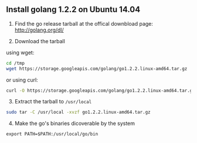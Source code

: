 Install golang 1.2.2 on Ubuntu 14.04
------------------------------------


1. Find the go release tarball at the offical downbload page: http://golang.org/dl/


2. Download the tarball 

  using wget:
  ```bash 
  cd /tmp
  wget https://storage.googleapis.com/golang/go1.2.2.linux-amd64.tar.gz
  ```

  or using curl: 
  ```bash
  curl -O https://storage.googleapis.com/golang/go1.2.2.linux-amd64.tar.gz
  ```

3. Extract the tarball to `/usr/local`

  ```bash
  sudo tar -C /usr/local -xvzf go1.2.2.linux-amd64.tar.gz
  ```

4. Make the go's binaries dicoverable by the system 

```
export PATH=$PATH:/usr/local/go/bin
```

